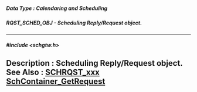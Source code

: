 ##### Data Type : Calendaring and Scheduling
##### RQST_SCHED_OBJ - Scheduling Reply/Request object.
---
##### #include <schgtw.h>
**Description :**
Scheduling Reply/Request object.
**See Also :**
[SCHRQST_xxx](D:/md_files/SCHRQST_xxx.md)
[SchContainer_GetRequest](D:/md_files/SchContainer_GetRequest.md)
---
